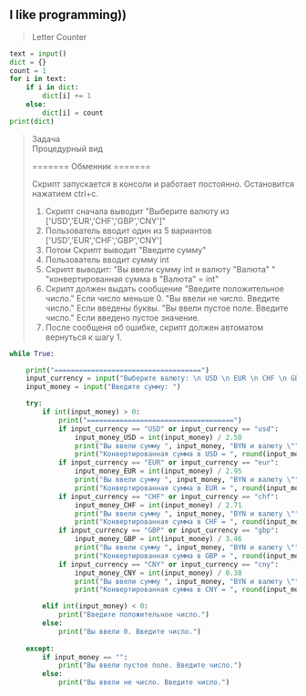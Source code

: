 ## I like programming))

> Letter Counter

``` Python
text = input()
dict = {}
count = 1
for i in text:
    if i in dict:
        dict[i] += 1
    else:
        dict[i] = count
print(dict)  
```


> Задача       
> Процедурный вид
>
> ======= Обменник =======
> 
> Скрипт запускается в консоли и работает постоянно. Остановится нажатием ctrl+c.
>    1. Скрипт сначала выводит "Выберите валюту из ['USD','EUR','CHF','GBP','CNY']"
>    2. Пользователь вводит один из 5 вариантов ['USD','EUR','CHF','GBP','CNY']
>    3. Потом Скрипт выводит "Введите сумму"
>    4. Пользователь вводит сумму int
>    5. Скрипт выводит:
>            "Вы ввели сумму int и валюту "Валюта" "
>            "конвертированная сумма в "Валюта" = int"
>    6. Скрипт должен выдать сообщение
>                "Введите положительное число." Если число меньше 0.
>                "Вы ввели не число. Введите число." Если введены буквы.
>                "Вы ввели пустое поле. Введите число." Если введено пустое значение.
>    7. После сообщеня об ошибке, скрипт должен автоматом вернуться к шагу 1.

```Python
while True:

    print("====================================")
    input_currency = input("Выберите валюту: \n USD \n EUR \n CHF \n GBP \n CNY \n")
    input_money = input("Введите сумму: ")

    try:
        if int(input_money) > 0:
            print("====================================")
            if input_currency == "USD" or input_currency == "usd":
                input_money_USD = int(input_money) / 2.50
                print("Вы ввели сумму ", input_money, "BYN и валюту \"",  input_currency, "\"")
                print("Конвертированная сумма в USD = ", round(input_money_USD, 2))
            if input_currency == "EUR" or input_currency == "eur":
                input_money_EUR = int(input_money) / 2.95
                print("Вы ввели сумму ", input_money, "BYN и валюту \"", input_currency, "\"")
                print("Конвертированная сумма в EUR = ", round(input_money_EUR, 2))
            if input_currency == "CHF" or input_currency == "chf":
                input_money_CHF = int(input_money) / 2.71
                print("Вы ввели сумму ", input_money, "BYN и валюту \"", input_currency, "\"")
                print("Конвертированная сумма в CHF = ", round(input_money_CHF, 2))
            if input_currency == "GBP" or input_currency == "gbp":
                input_money_GBP = int(input_money) / 3.46
                print("Вы ввели сумму ", input_money, "BYN и валюту \"", input_currency, "\"")
                print("Конвертированная сумма в GBP = ", round(input_money_GBP, 2))
            if input_currency == "CNY" or input_currency == "cny":
                input_money_CNY = int(input_money) / 0.38
                print("Вы ввели сумму ", input_money, "BYN и валюту \"", input_currency, "\"")
                print("Конвертированная сумма в CNY = ", round(input_money_CNY, 2))

        elif int(input_money) < 0:
            print("Введите положительное число.")
        else:
            print("Вы ввели 0. Введите число.")
    
    except:
        if input_money == "":
            print("Вы ввели пустое поле. Введите число.")
        else:
            print("Вы ввели не число. Введите число.")
```
